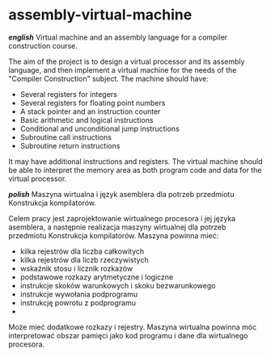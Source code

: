 # assembly-virtual-machine
***english***
Virtual machine and an assembly language for a compiler construction course.

The aim of the project is to design a virtual processor and its assembly language, and then implement a virtual machine for the needs of the "Compiler Construction" subject. The machine should have:

* Several registers for integers
* Several registers for floating point numbers
* A stack pointer and an instruction counter
* Basic arithmetic and logical instructions
* Conditional and unconditional jump instructions
* Subroutine call instructions
* Subroutine return instructions

It may have additional instructions and registers. The virtual machine should be able to interpret the memory area as both program code and data for the virtual processor.

***polish***
Maszyna wirtualna i język asemblera dla potrzeb przedmiotu Konstrukcja kompilatorów.

Celem pracy jest zaprojektowanie wirtualnego procesora  i jej języka asemblera, a następnie realizacja maszyny wirtualnej dla potrzeb przedmiotu Konstrukcja kompilatorów. Maszyna powinna mieć:

* kilka rejestrów dla liczba całkowitych
* kilka rejestrów dla liczb rzeczywistych
* wskaźnik stosu i licznik rozkazów 
* podstawowe rozkazy arytmetyczne i logiczne
* instrukcje skoków warunkowych i skoku bezwarunkowego
* instrukcje wywołania podprogramu
* instrukcję powrotu z podprogramu
* 
Może mieć dodatkowe rozkazy i rejestry. Maszyna wirtualna powinna móc interpretować obszar pamięci jako kod programu i dane dla wirtualnego procesora.
